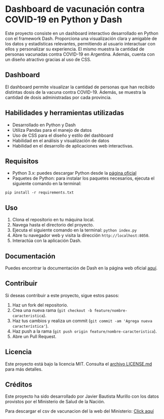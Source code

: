 # Dashboard de vacunación contra COVID-19 en Python y Dash

Este proyecto consiste en un dashboard interactivo desarrollado en Python con el framework Dash. Proporciona una visualización clara y amigable de los datos y estadísticas relevantes, permitiendo al usuario interactuar con ellos y personalizar su experiencia. El mismo muestra la cantidad de personas vacunadas contra COVID-19 en Argentina. Además, cuenta con un diseño atractivo gracias al uso de CSS.

## Dashboard

El dashboard permite visualizar la cantidad de personas que han recibido distintas dosis de la vacuna contra COVID-19. Además, se muestra la cantidad de dosis administradas por cada provincia.

## Habilidades y herramientas utilizadas

* Desarrollado en Python y Dash
* Utiliza Pandas para el manejo de datos
* Uso de CSS para el diseño y estilo del dashboard
* Habilidad en el análisis y visualización de datos
* Habilidad en el desarrollo de aplicaciones web interactivas.

## Requisitos

- Python 3.x: puedes descargar Python desde la [página oficial](https://www.python.org/downloads/)
- Paquetes de Python: para instalar los paquetes necesarios, ejecuta el siguiente comando en la terminal:

`pip install -r requirements.txt`

## Uso

1. Clona el repositorio en tu máquina local.
2. Navega hasta el directorio del proyecto.
3. Ejecuta el siguiente comando en la terminal: `python index.py`
4. Abre tu navegador web y visita la dirección `http://localhost:8050`.
5. Interactúa con la aplicación Dash.

## Documentación

Puedes encontrar la documentación de Dash en la página web oficial [aquí](https://dash.plotly.com/).

## Contribuir

Si deseas contribuir a este proyecto, sigue estos pasos:

1. Haz un fork del repositorio.
2. Crea una nueva rama (`git checkout -b feature/nombre-caracteristica`).
3. Haz tus cambios y realiza un commit (`git commit -am 'Agrega nueva característica'`).
4. Haz push a la rama (`git push origin feature/nombre-caracteristica`).
5. Abre un Pull Request.

## Licencia

Este proyecto está bajo la licencia MIT. Consulta el [archivo LICENSE.md](./LICENSE.md) para más detalles.

## Créditos
Este proyecto ha sido desarrollado por Javier Bautista Murillo con los datos provistos por el Ministerio de Salud de la Nación.

Para descargar el csv de vacunacion del la web del Ministerio: [Click aquí](http://datos.salud.gob.ar/dataset/vacunas-contra-covid-19-dosis-aplicadas-en-la-republica-argentina)


